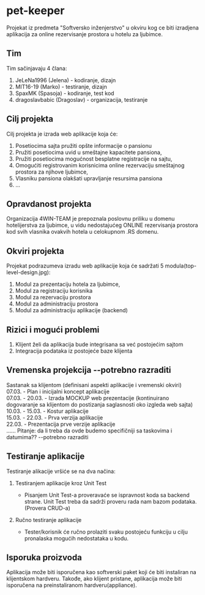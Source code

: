 # pet-keeper

Projekat iz predmeta  "Softversko inženjerstvo" u okviru kog ce biti izradjena aplikacija za online
rezervisanje prostora u hotelu za ljubimce.

## Tim

Tim sačinjavaju 4 člana:

1. JeLeNa1996 (Jelena) - kodiranje, dizajn
2. MIT16-19 (Marko) - testiranje, dizajn
3. SpaxMK (Spasoja) - kodiranje, test kod
4. dragoslavbabic (Dragoslav) - organizacija, testiranje

## Cilj projekta

Cilj projekta je izrada web aplikacije koja će:

1. Posetiocima sajta pružiti opšte informacije o pansionu
2. Pružiti posetiocima uvid u smeštajne kapacitete pansiona,
3. Pružiti posetiocima mogućnost besplatne registracije na sajtu,
4. Omogućiti registrovanim korisnicima online rezervaciju smeštajnog prostora za njihove ljubimce,
5. Vlasniku pansiona olakšati upravljanje resursima pansiona
6. ...

## Opravdanost projekta

Organizacija 4WIN-TEAM je prepoznala poslovnu priliku u domenu hotelijerstva za ljubimce,
u vidu nedostajućeg ONLINE rezervisanja prostora kod svih vlasnika ovakvih hotela u
celokupnom .RS domenu.

## Okviri projekta

Projekat podrazumeva izradu web aplikacije koja će sadržati 5 modula(top-level-design.jpg):

1. Modul za prezentaciju hotela za ljubimce,
2. Modul za registraciju korisnika
3. Modul za rezervaciju prostora
4. Modul za administraciju prostora
5. Modul za administraciju aplikacije (backend)

## Rizici i mogući problemi

1. Klijent želi da aplikacija bude integrisana sa već postojećim sajtom
2. Integracija podataka iz postojeće baze klijenta

## Vremenska projekcija --potrebno razraditi

Sastanak sa klijentom (definisani aspekti aplikacije i vremenski okviri)  
07.03. - Plan i inicijalni koncept aplikacije  
07.03. - 20.03. - Izrada MOCKUP web prezentacije (kontinuirano dogovaranje sa klijentom do postizanja saglasnosti oko izgleda web sajta)  
10.03. - 15.03. - Kostur aplikacije  
15.03. - 22.03. - Prva verzija aplikacije  
22.03. - Prezentacija prve verzije aplikacije  
......
Pitanje: da li treba da ovde budemo specifičniji sa taskovima i datumima?? --potrebno razraditi

## Testiranje aplikacije

Testiranje alikacije vršiće se na dva načina:

1. Testiranjem aplikacije kroz Unit Test

   * Pisanjem Unit Test-a proveravaće se ispravnost koda sa backend strane.
  Unit Test treba da sadrži proveru rada nam bazom podataka. (Provera CRUD-a)

2. Ručno testiranje aplikacije

   * Tester/korisnik će ručno prolaziti svaku postojeću funkciju u cilju pronalaska mogućih nedostataka u kodu.

## Isporuka proizvoda

Aplikacija može biti isporučena kao softverski paket koji će biti instaliran
na klijentskom hardveru. Takođe, ako klijent pristane, aplikacija može biti isporučena
na preinstaliranom hardveru(appliance).
